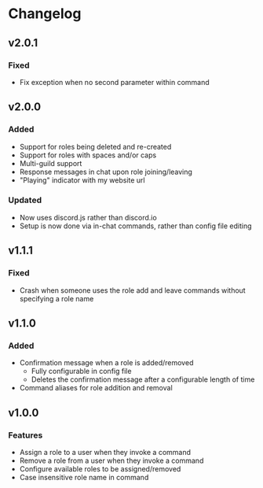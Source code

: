 # Changelog

## v2.0.1

### Fixed
- Fix exception when no second parameter within command

## v2.0.0

### Added

- Support for roles being deleted and re-created
- Support for roles with spaces and/or caps
- Multi-guild support
- Response messages in chat upon role joining/leaving
- "Playing" indicator with my website url

### Updated

- Now uses discord.js rather than discord.io
- Setup is now done via in-chat commands, rather than config file editing

## v1.1.1

### Fixed

- Crash when someone uses the role add and leave commands without specifying a role name

## v1.1.0

### Added

- Confirmation message when a role is added/removed
	- Fully configurable in config file
	- Deletes the confirmation message after a configurable length of time
- Command aliases for role addition and removal

## v1.0.0

### Features

- Assign a role to a user when they invoke a command
- Remove a role from a user when they invoke a command
- Configure available roles to be assigned/removed
- Case insensitive role name in command

